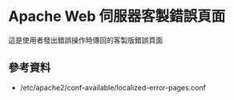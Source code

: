 # Apache Web 伺服器客製錯誤頁面
這是使用者發出錯誤操作時傳回的客製版錯誤頁面

## 參考資料
* /etc/apache2/conf-available/localized-error-pages.conf

